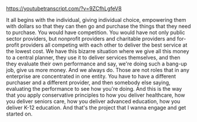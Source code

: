 https://youtubetranscript.com/?v=9ZCfhLgfeV8

 It all begins with the individual, giving individual choice, empowering them with dollars so that they can then go and purchase the things that they need to purchase. You would have competition. You would have not only public sector providers, but nonprofit providers and charitable providers and for-profit providers all competing with each other to deliver the best service at the lowest cost. We have this bizarre situation where we give all this money to a central planner, they use it to deliver services themselves, and then they evaluate their own performance and say, we're doing such a bang-up job, give us more money. And we always do. Those are not roles that in any enterprise are concentrated in one entity. You have to have a different purchaser and a different provider, and then somebody else saying, evaluating the performance to see how you're doing. And this is the way that you apply conservative principles to how you deliver healthcare, how you deliver seniors care, how you deliver advanced education, how you deliver K-12 education. And that's the project that I wanna engage and get started on.